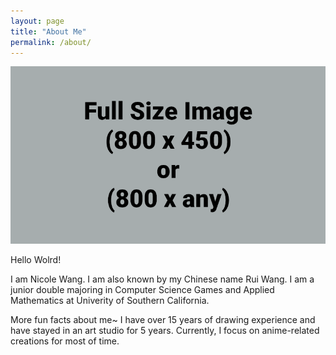 ```yaml
---
layout: page
title: "About Me"
permalink: /about/
---
```


![Picture 1](/assets/fullsize.png)

Hello Wolrd!

I am Nicole Wang. I am also known by my Chinese name Rui Wang. I am a junior double majoring in Computer Science Games and Applied Mathematics at Univerity of Southern California.

More fun facts about me~ I have over 15 years of drawing experience and have stayed in an art studio for 5 years. Currently, I focus on anime-related creations for most of time.
